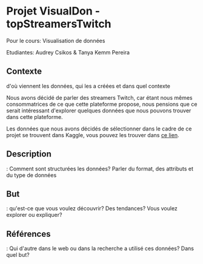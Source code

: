 # Projet VisualDon - topStreamersTwitch
<p>
  Pour le cours: Visualisation de données
</p>
<p>
  Etudiantes: Audrey Csikos & Tanya Kemm Pereira 
</p>


<h2>Contexte</h2>
d'où viennent les données, 
qui les a créées 
et dans quel contexte
<p>
  Nous avons décidé de parler des streamers Twitch, car étant nous mêmes consommatrices de ce que cette plateforme propose, 
  nous pensions que ce serait intéressant d'explorer quelques données que nous pouvons trouver dans cette plateforme.
</p>
<p>
  Les données que nous avons décidés de sélectionner dans le cadre de ce projet se trouvent dans Kaggle, vous pouvez les 
  trouver dans <a href="https://www.kaggle.com/aayushmishra1512/twitchdata">ce lien</a>. 
</p>
<p></p>

<h2>Description</h2> 
: Comment sont structurées les données?
Parler du format, des attributs et du type de données
<p></p>

<h2>But</h2>
: qu'est-ce que vous voulez découvrir? Des tendances? Vous voulez explorer ou expliquer?
<p></p>



<h2>Références</h2>
: Qui d'autre dans le web ou dans la recherche a utilisé ces données? Dans quel but?
<p></p>

